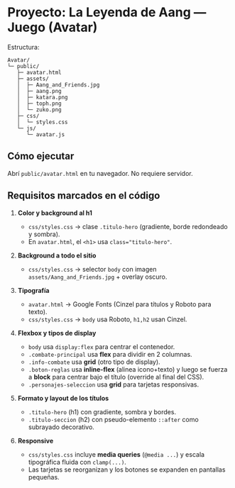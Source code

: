 # Proyecto: La Leyenda de Aang — Juego (Avatar)

Estructura:
```
Avatar/
└─ public/
   ├─ avatar.html
   ├─ assets/
   │  ├─ Aang_and_Friends.jpg
   │  ├─ aang.png
   │  ├─ katara.png
   │  ├─ toph.png
   │  └─ zuko.png
   ├─ css/
   │  └─ styles.css
   └─ js/
      └─ avatar.js
```

## Cómo ejecutar
Abrí `public/avatar.html` en tu navegador. No requiere servidor.

## Requisitos marcados en el código
1) **Color y background al h1**  
   - `css/styles.css` → clase `.titulo-hero` (gradiente, borde redondeado y sombra).  
   - En `avatar.html`, el `<h1>` usa `class="titulo-hero"`.

2) **Background a todo el sitio**  
   - `css/styles.css` → selector `body` con imagen `assets/Aang_and_Friends.jpg` + overlay oscuro.

3) **Tipografía**  
   - `avatar.html` → Google Fonts (Cinzel para títulos y Roboto para texto).  
   - `css/styles.css` → `body` usa Roboto, `h1,h2` usan Cinzel.

4) **Flexbox y tipos de display**  
   - `body` usa `display:flex` para centrar el contenedor.  
   - `.combate-principal` usa **flex** para dividir en 2 columnas.  
   - `.info-combate` usa **grid** (otro tipo de display).  
   - `.boton-reglas` usa **inline-flex** (alinea icono+texto) y luego se fuerza a **block** para centrar bajo el título (override al final del CSS).  
   - `.personajes-seleccion` usa **grid** para tarjetas responsivas.

5) **Formato y layout de los títulos**  
   - `.titulo-hero` (h1) con gradiente, sombra y bordes.  
   - `.titulo-seccion` (h2) con pseudo-elemento `::after` como subrayado decorativo.

6) **Responsive**  
   - `css/styles.css` incluye **media queries** (`@media ...`) y escala tipográfica fluida con `clamp(...)`.  
   - Las tarjetas se reorganizan y los botones se expanden en pantallas pequeñas.


